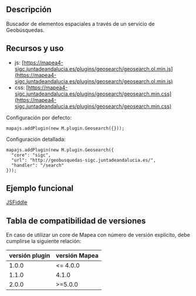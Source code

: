 ## Descripción

Buscador de elementos espaciales a través de un servicio de Geobúsquedas.

## Recursos y uso

- js: [https://mapea4-sigc.juntadeandalucia.es/plugins/geosearch/geosearch.ol.min.js](https://mapea4-sigc.juntadeandalucia.es/plugins/geosearch/geosearch.ol.min.js)
- css: [https://mapea4-sigc.juntadeandalucia.es/plugins/geosearch/geosearch.min.css](https://mapea4-sigc.juntadeandalucia.es/plugins/geosearch/geosearch.min.css)

Configuración por defecto:
```
mapajs.addPlugin(new M.plugin.Geosearch({}));
```

Configuración detallada:
```
mapajs.addPlugin(new M.plugin.Geosearch({
  "core": "sigc",
  "url": "http://geobusquedas-sigc.juntadeandalucia.es/",
  "handler": "/search"
}));
```

## Ejemplo funcional

[JSFiddle](http://jsfiddle.net/sigcJunta/5sczf5cp/)

## Tabla de compatibilidad de versiones   
En caso de utilizar un core de Mapea con número de versión explícito, debe cumplirse la siguiente relación:  

versión plugin | versión Mapea |
--- | --- |
1.0.0 | <= 4.0.0
1.1.0 | 4.1.0
2.0.0 | >=5.0.0
